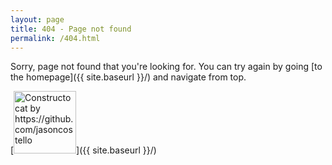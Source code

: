 ```yaml
---
layout: page
title: 404 - Page not found
permalink: /404.html
---
```


Sorry, page not found that you're looking for. You can try again by going [to the homepage]({{ site.baseurl }}/) and navigate from top.

[<img src="{{ site.baseurl }}/images/404.jpg" alt="Constructocat by https://github.com/jasoncostello" style="width: 100px;"/>]({{ site.baseurl }}/)
